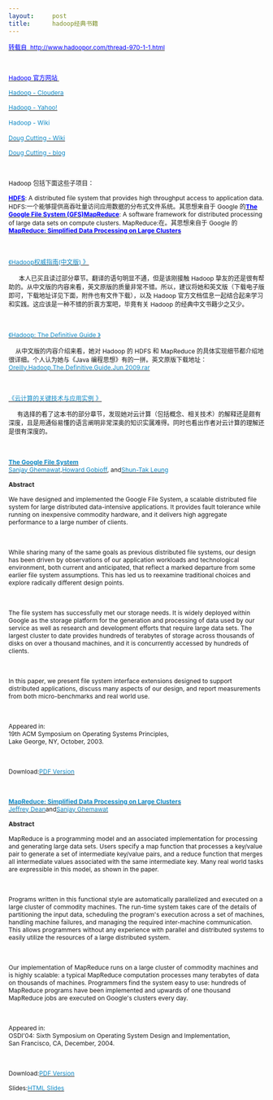 ```yaml
---
layout:     post
title:      hadoop经典书籍
---
```

<div id="article_content" class="article_content clearfix csdn-tracking-statistics" data-pid="blog" data-mod="popu_307" data-dsm="post">
								            <link rel="stylesheet" href="https://csdnimg.cn/release/phoenix/template/css/ck_htmledit_views-f76675cdea.css">
						<div class="htmledit_views" id="content_views">
                
<p><span style="font-size:13px;"><span><a href="http://hadoop.apache.org/" rel="nofollow"><span style="font-size:12px;"><span style="color:#0000FF;">转载自  http://www.hadoopor.com/thread-970-1-1.html<br></span></span></a></span></span></p>
<p><span style="font-size:13px;"><span><a href="http://hadoop.apache.org/" rel="nofollow"><span style="font-size:12px;"><span style="color:#0000FF;"><br></span></span></a></span></span></p>
<p><span style="font-size:13px;"><span><a href="http://hadoop.apache.org/" rel="nofollow"><span style="font-size:12px;"><span style="color:#0000FF;">Hadoop </span><span style="color:#0000FF;"><span>官方网站</span> </span></span></a></span></span></p>
<p><a href="http://www.cloudera.com/developers/learn-hadoop/" rel="nofollow"><span style="color:#108ac6;"><span style="font-size:13px;"><span style="font-size:12px;">Hadoop - Cloudera</span></span></span></a></p>
<p><a href="http://developer.yahoo.com/hadoop/" rel="nofollow"><span style="color:#108ac6;"><span style="font-size:13px;"><span style="font-size:12px;">Hadoop - Yahoo!</span></span></span></a></p>
<p><span style="color:#108ac6;"><span style="font-size:13px;"><span style="font-size:12px;">Hadoop - Wiki</span></span></span><a href="http://en.wikipedia.org/wiki/Doug_Cutting" rel="nofollow"><span style="font-size:13px;"><br><span style="color:#108ac6;"></span></span></a></p>
<p><a href="http://en.wikipedia.org/wiki/Doug_Cutting" rel="nofollow"><span style="color:#108ac6;"><span style="font-size:13px;"><span style="font-size:12px;">Doug Cutting - Wiki</span></span></span></a><span style="font-size:13px;"><br><span style="color:#108ac6;"></span></span></p>
<p><a href="http://cutting.wordpress.com/" rel="nofollow"><span style="color:#108ac6;"><span style="font-size:13px;"><span style="font-size:12px;">Doug Cutting - blog</span></span></span></a></p>
<p><span style="font-size:13px;"><span style="font-size:12px;"> </span></span></p>
<p><span style="font-size:13px;"><span style="font-size:12px;"><span>Hadoop </span><span>包括下面这些子项目： </span></span></span></p>
<span style="font-size:13px;"><span><a href="http://hadoop.apache.org/hdfs/" rel="nofollow"><strong><span style="font-size:12px;"><span style="color:#0000FF;">HDFS</span><span style="color:#108ac6;"></span></span></strong></a><span style="font-size:12px;">: A distributed file system
 that provides high throughput access to application data. HDFS:</span></span><span><span style="font-size:12px;">一个能够提供高吞吐量访问应用数据的分布式文件系统。其思想来自于<span> Google </span>的<span><a href="http://labs.google.com/papers/gfs.html" rel="nofollow"><strong><span style="color:#0000FF;">The
 Google File System (GFS)</span><span style="color:#108ac6;"></span></strong></a></span></span></span></span><span style="font-size:13px;"><span><a href="http://hadoop.apache.org/mapreduce/" rel="nofollow"><strong><span style="font-size:12px;"><span style="color:#0000FF;">MapReduce</span><span style="color:#108ac6;"></span></span></strong></a><span style="font-size:12px;">:
 A software framework for distributed processing of large data sets on compute clusters. MapReduce:</span></span><span><span style="font-size:12px;">在。其思想来自于<span> Google </span>的</span><span><a href="http://labs.google.com/papers/mapreduce.html" rel="nofollow"><strong><span style="color:#0000FF;"><span style="font-size:12px;">MapReduce:
 Simplified Data Processing on Large Clusters <br></span></span></strong></a></span></span></span>
<p> </p>
<p><span style="font-size:13px;"><a href="http://www.china-pub.com/196200" rel="nofollow"><span style="color:#108ac6;font-size:12px;">《<span>Hadoop权威指南(中文版)</span> 》</span></a><span style="font-size:12px;"></span></span></p>
<p><span style="font-size:13px;"><span style="font-size:12px;">      本人已买且读过部分章节。翻译的语句明显不通，但是该刚接触 Hadoop 挚友的还是很有帮助的。从中文版的内容来看，英文原版的质量非常不错。所以，建议将她和英文版（下载电子版即可，下载地址详见下面，附件也有文件下载），以及 Hadoop 官方文档信息一起结合起来学习和实践。这应该是一种不错的折衷方案吧，毕竟有关 Hadoop 的经典中文书籍少之又少。</span></span></p>
<p><span style="font-size:13px;"><br></span></p>
<p><span style="font-size:13px;"><a href="http://oreilly.com/catalog/9780596521974" rel="nofollow"><span style="color:#108ac6;font-size:12px;">《<span>Hadoop: The Definitive Guide</span> 》</span></a><span style="font-size:12px;"><br></span></span></p>
<p><span style="font-size:13px;"><span style="font-size:12px;">    从中文版的内容介绍来看，她对 Hadoop 的 HDFS 和 MapReduce 的具体实现细节都介绍地很详细。个人认为她与《Java 编程思想》有的一拼。英文原版下载地址：</span><a href="http://hotfile.com/dl/24973311/4f741f8/Oreilly.Hadoop.The.Definitive.Guide.Jun.2009.rar.html" rel="nofollow"><span style="color:#108ac6;font-size:12px;">Oreilly.Hadoop.The.Definitive.Guide.Jun.2009.rar</span></a><span style="font-size:12px;"></span></span></p>
<p><span style="font-size:13px;"><br><span style="font-size:12px;"></span></span></p>
<p><span style="font-size:13px;"><a href="http://www.china-pub.com/49242" rel="nofollow"><span style="color:#108ac6;font-size:12px;">《<span>云计算的关键技术与应用实例</span> 》</span></a><span style="font-size:12px;"></span></span></p>
<p><span style="font-size:13px;"><span style="font-size:12px;">     有选择的看了这本书的部分章节，发现她对云计算（包括概念、相关技术）的解释还是颇有深度，且是用通俗易懂的语言阐明非常深奥的知识实属难得。同时也看出作者对云计算的理解还是很有深度的。</span></span></p>
<p> </p>
<p><span style="font-size:13px;"><a href="http://labs.google.com/papers/gfs.html" rel="nofollow"><strong><span style="color:#108ac6;font-size:12px;">The Google File System</span></strong></a><br><span><a href="http://labs.google.com/people/sanjay/" rel="nofollow"><span style="color:#108ac6;font-size:12px;">Sanjay Ghemawat</span></a><span style="font-size:12px;">,</span><a href="http://labs.google.com/people/hgobioff/" rel="nofollow"><span style="color:#108ac6;font-size:12px;">Howard
 Gobioff</span></a><span style="font-size:12px;">, and</span><a href="http://labs.google.com/people/shuntak/" rel="nofollow"><span style="color:#108ac6;font-size:12px;">Shun-Tak Leung</span></a><span style="font-size:12px;"></span></span></span></p>
<p><span style="font-size:13px;"><span style="font-size:12px;"><strong>Abstract</strong></span></span></p>
<p><span style="font-size:13px;"><span><span style="font-size:12px;">We have designed and implemented the Google File System, a scalable distributed file system for large distributed data-intensive applications. It provides fault tolerance while running on inexpensive
 commodity hardware, and it delivers high aggregate performance to a large number of clients.</span></span></span></p>
<p><span style="font-size:13px;"><br><span style="font-size:12px;"></span></span></p>
<p><span style="font-size:13px;"><span><span style="font-size:12px;">While sharing many of the same goals as previous distributed file systems, our design has been driven by observations of our application workloads and technological environment, both current
 and anticipated, that reflect a marked departure from some earlier file system assumptions. This has led us to reexamine traditional choices and explore radically different design points.</span></span></span></p>
<p><span style="font-size:13px;"><br><span style="font-size:12px;"></span></span></p>
<p><span style="font-size:13px;"><span><span style="font-size:12px;">The file system has successfully met our storage needs. It is widely deployed within Google as the storage platform for the generation and processing of data used by our service as well as research
 and development efforts that require large data sets. The largest cluster to date provides hundreds of terabytes of storage across thousands of disks on over a thousand machines, and it is concurrently accessed by hundreds of clients.</span></span></span></p>
<p><span style="font-size:13px;"><br><span style="font-size:12px;"></span></span></p>
<p><span style="font-size:13px;"><span><span style="font-size:12px;">In this paper, we present file system interface extensions designed to support distributed applications, discuss many aspects of our design, and report measurements from both micro-benchmarks
 and real world use.</span></span></span></p>
<p><span style="font-size:13px;"><br><span style="font-size:12px;"></span></span></p>
<p><span style="font-size:13px;"><span><span style="font-size:12px;">Appeared in:<br>
19th ACM Symposium on Operating Systems Principles,<br>
Lake George, NY, October, 2003.</span></span></span></p>
<p><span style="font-size:13px;"><br><span style="font-size:12px;"></span></span></p>
<p><span style="font-size:13px;"><span><span style="font-size:12px;">Download:</span><a href="http://labs.google.com/papers/gfs-sosp2003.pdf" rel="nofollow"><span style="color:#108ac6;font-size:12px;">PDF Version</span></a><span style="font-size:12px;"></span></span></span></p>
<p><span style="font-size:13px;"><br><span style="font-size:12px;"></span></span></p>
<p><span style="font-size:13px;"><a href="http://labs.google.com/papers/mapreduce.html" rel="nofollow"><strong><span style="color:#108ac6;font-size:12px;">MapReduce: Simplified Data Processing on Large Clusters</span></strong></a><br><span><a href="http://labs.google.com/people/jeff/" rel="nofollow"><span style="color:#108ac6;font-size:12px;">Jeffrey Dean</span></a><span style="font-size:12px;">and</span><a href="http://labs.google.com/people/sanjay/" rel="nofollow"><span style="color:#108ac6;font-size:12px;">Sanjay
 Ghemawat</span></a><span style="font-size:12px;"></span></span></span></p>
<p><span style="font-size:13px;"><span style="font-size:12px;"><strong>Abstract</strong></span></span></p>
<p><span style="font-size:13px;"><span><span style="font-size:12px;">MapReduce is a programming model and an associated implementation for processing and generating large data sets. Users specify a map function that processes a key/value pair to generate a set
 of intermediate key/value pairs, and a reduce function that merges all intermediate values associated with the same intermediate key. Many real world tasks are expressible in this model, as shown in the paper.</span></span></span></p>
<p><span style="font-size:13px;"><br><span style="font-size:12px;"></span></span></p>
<p><span style="font-size:13px;"><span><span style="font-size:12px;">Programs written in this functional style are automatically parallelized and executed on a large cluster of commodity machines. The run-time system takes care of the details of partitioning
 the input data, scheduling the program's execution across a set of machines, handling machine failures, and managing the required inter-machine communication. This allows programmers without any experience with parallel and distributed systems to easily utilize
 the resources of a large distributed system.</span></span></span></p>
<p><span style="font-size:13px;"><br><span style="font-size:12px;"></span></span></p>
<p><span style="font-size:13px;"><span><span style="font-size:12px;">Our implementation of MapReduce runs on a large cluster of commodity machines and is highly scalable: a typical MapReduce computation processes many terabytes of data on thousands of machines.
 Programmers find the system easy to use: hundreds of MapReduce programs have been implemented and upwards of one thousand MapReduce jobs are executed on Google's clusters every day.</span></span></span></p>
<p><span style="font-size:13px;"><br><span style="font-size:12px;"></span></span></p>
<p><span style="font-size:13px;"><span><span style="font-size:12px;">Appeared in:<br>
OSDI'04: Sixth Symposium on Operating System Design and Implementation,<br>
San Francisco, CA, December, 2004.</span></span></span></p>
<p><span style="font-size:13px;"><br><span style="font-size:12px;"></span></span></p>
<p><span style="font-size:13px;"><span><span style="font-size:12px;">Download:</span><a href="http://labs.google.com/papers/mapreduce-osdi04.pdf" rel="nofollow"><span style="color:#108ac6;font-size:12px;">PDF Version</span></a><span style="font-size:12px;"></span></span></span></p>
<span style="font-size:13px;"><span><span style="font-size:12px;">Slides:</span><a href="http://labs.google.com/papers/mapreduce-osdi04-slides/index.html" rel="nofollow"><span style="color:#108ac6;font-size:12px;">HTML Slides</span></a></span></span><br>            </div>
                </div>